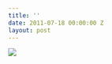 ```yaml
---
title: ''
date: 2011-07-18 00:00:00 Z
layout: post
---
```


![](http://24.media.tumblr.com/tumblr_lofy7sj7wc1qmy8iho1_1280.jpg)

